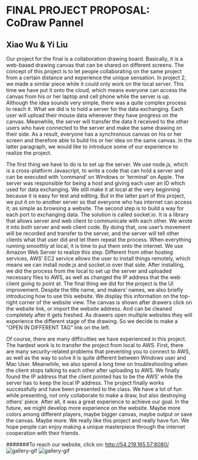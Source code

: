 # FINAL PROJECT PROPOSAL: CoDraw Pannel
Xiao Wu & Yi Liu
--------------------------

Our project for the final is a collaboration drawing board. Basically, it is a web-based drawing canvas that can be shared on different screens. The concept of this project is to let people collaborating on the same project from a certain distance and experience the unique sensation. In project 2, we made a similar piece while it could only work on the local server. This time we have put it onto the cloud, which means everyone can access the canvas from his or her laptop and cell phone while the server is up. Although the idea sounds very simple, there was a quite complex process to reach it. What we did is to hold a server for the data exchanging. Each user will upload their mouse data whenever they have progress on the canvas. Meanwhile, the server will transfer the data it received to the other users who have connected to the server and make the same drawing on their side. As a result, everyone has a synchronous canvas on his or her screen and therefore able to build his or her idea on the same canvas. In the latter paragraph, we would like to introduce some of our experience to realize the project.

The first thing we have to do is to set up the server. We use node.js, which is a cross-platform Javascript, to write a code that can hold a server and can be executed with ‘command’ on Windows or ‘terminal’ on Apple. The server was responsible for being a host and giving each user an ID which used for data exchanging. We still make it at local at the very beginning because it is easy for test and editing. But in the latter part of this project, we put it on to another server so that everyone who has internet can access it; as simple as browsing a website. 
The second step is to build a way for each port to exchanging data. The solution is called socket.io. It is a library that allows server and web client to communicate with each other. We wrote it into both server and web client code. By doing that, one user’s movement will be recorded and transfer to the server, and the server will tell other clients what that user did and let them repeat the process.
When everything running smoothly at local, it is time to put them onto the internet. We use Amazon Web Server to realize this step. Different from other hosting services, AWS’ EC2 service allows the user to install things remotely, which means we can install node.js and socket.io over that side. After installing, we did the process from the local to set up the server and uploaded necessary files to AWS, as well as changed the IP address that the web client going to point at. 
The final thing we did for the project is the UI improvement. Despite the title name, and makers’ names, we also briefly introducing how to use this website.  We display this information on the top-right corner of the website view. The canvas is shown after drawers click on the website link, or import the website address. And can be cleaned completely after it gets freshed. As drawers open multiple websites they will experience the different stage of the drawing. So we decide to make a “OPEN IN DIFFERENT TAG” link on the left. 

Of course, there are many difficulties we have experienced in this project. The hardest work is to transfer the project from local to AWS. First, there are many security-related problems that preventing you to connect to AWS, as well as the way to solve it is quite different between Windows user and Mac User. Meanwhile, we also spend a long time on troubleshooting when the client stops talking to each other after uploading to AWS. We finally found the IP address that the client pointed has to be the AWS’ while the server has to keep the local IP address. The project finally works successfully and have been presented to the class. We have a lot of fun while presenting, not only collaborate to make a draw, but also destroying others’ piece. After all, it was a great experience to achieve our goal. 
In the future, we might develop more experience on the website. Maybe more colors among different players, maybe bigger canvas, maybe output or save the canvas. Maybe more. We really like this project and really have fun. We hope people can enjoy making a unique masterpiece through the internet cooperation with their friends. 

#######To reach our website, click on: http://54.219.165.57:8080/
![gallery-gif](https://imgur.com/szgCKaA.png)
![gallery-gif](https://imgur.com/Jay4Wk7.png)



